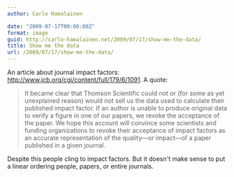 ```yaml
---
author: Carlo Hamalainen

date: "2009-07-17T00:00:00Z"
format: image
guid: http://carlo-hamalainen.net/2009/07/17/show-me-the-data/
title: Show me the data
url: /2009/07/17/show-me-the-data/
---
```

An article about journal impact factors: <http://www.jcb.org/cgi/content/full/179/6/1091>. A quote:

> It became clear that Thomson Scientific could not or (for some as yet unexplained reason) would not sell us the data used to calculate their published impact factor. If an author is unable to produce original data to verify a figure in one of our papers, we revoke the acceptance of the paper. We hope this account will convince some scientists and funding organizations to revoke their acceptance of impact factors as an accurate representation of the quality—or impact—of a paper published in a given journal.

Despite this people cling to impact factors. But it doesn't make sense to put a linear ordering people, papers, or entire journals.
